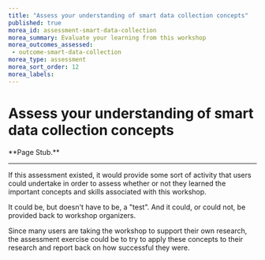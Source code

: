 ```yaml
---
title: "Assess your understanding of smart data collection concepts"
published: true
morea_id: assessment-smart-data-collection
morea_summary: Evaluate your learning from this workshop
morea_outcomes_assessed:
 - outcome-smart-data-collection
morea_type: assessment
morea_sort_order: 12
morea_labels:
---
```


# Assess your understanding of smart data collection concepts

<div class="alert alert-danger mt-4" role="alert" markdown="1">
<i class="fa-solid fa-circle-exclamation fa-xl"></i> **Page Stub.**
<hr/>

If this assessment existed, it would provide some sort of activity that users could undertake in order to assess whether or not they learned the important concepts and skills associated with this workshop.

It could be, but doesn't have to be, a "test". And it could, or could not, be provided back to workshop organizers.

Since many users are taking the workshop to support their own research, the assessment exercise could be to try to apply these concepts to their research and report back on how successful they were.

</div>
